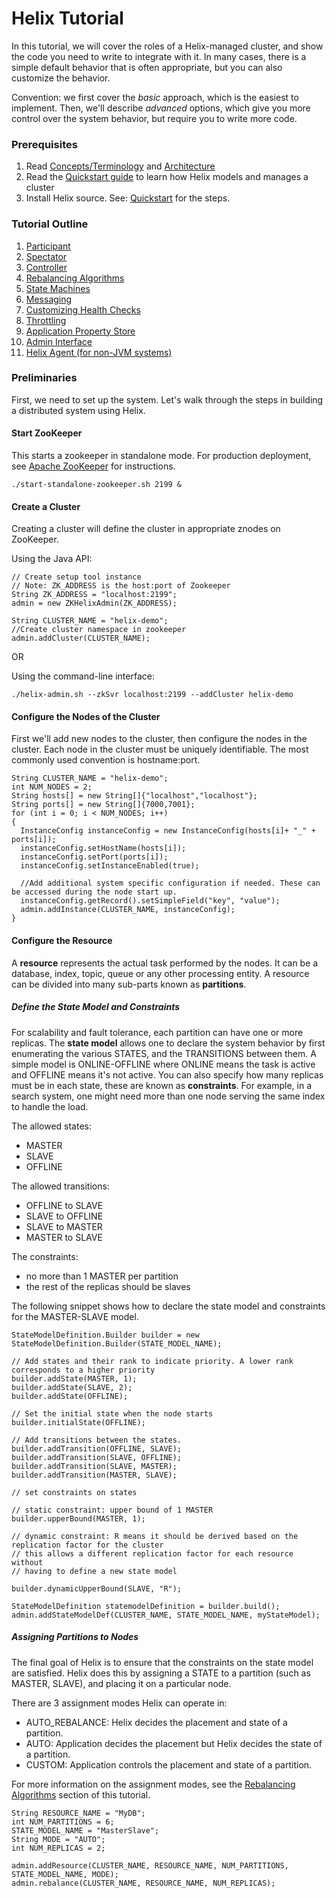 <!---
Licensed to the Apache Software Foundation (ASF) under one
or more contributor license agreements.  See the NOTICE file
distributed with this work for additional information
regarding copyright ownership.  The ASF licenses this file
to you under the Apache License, Version 2.0 (the
"License"); you may not use this file except in compliance
with the License.  You may obtain a copy of the License at

  http://www.apache.org/licenses/LICENSE-2.0

Unless required by applicable law or agreed to in writing,
software distributed under the License is distributed on an
"AS IS" BASIS, WITHOUT WARRANTIES OR CONDITIONS OF ANY
KIND, either express or implied.  See the License for the
specific language governing permissions and limitations
under the License.
-->

# Helix Tutorial

In this tutorial, we will cover the roles of a Helix-managed cluster, and show the code you need to write to integrate with it.  In many cases, there is a simple default behavior that is often appropriate, but you can also customize the behavior.

Convention: we first cover the _basic_ approach, which is the easiest to implement.  Then, we'll describe _advanced_ options, which give you more control over the system behavior, but require you to write more code.


### Prerequisites

1. Read [Concepts/Terminology](../Concepts.html) and [Architecture](../Architecture.html)
2. Read the [Quickstart guide](./Quickstart.html) to learn how Helix models and manages a cluster
3. Install Helix source.  See: [Quickstart](./Quickstart.html) for the steps.

### Tutorial Outline

1. [Participant](./tutorial_participant.html)
2. [Spectator](./tutorial_spectator.html)
3. [Controller](./tutorial_controller.html)
4. [Rebalancing Algorithms](./tutorial_rebalance.html)
5. [State Machines](./tutorial_state.html)
6. [Messaging](./tutorial_messaging.html)
7. [Customizing Health Checks](./tutorial_health.html)
8. [Throttling](./tutorial_throttling.html)
9. [Application Property Store](./tutorial_propstore.html)
10. [Admin Interface](./tutorial_admin.html)
11. [Helix Agent (for non-JVM systems)](./tutorial_agent.html)

### Preliminaries

First, we need to set up the system.  Let\'s walk through the steps in building a distributed system using Helix.

#### Start ZooKeeper

This starts a zookeeper in standalone mode. For production deployment, see [Apache ZooKeeper](http://zookeeper.apache.org) for instructions.

```
./start-standalone-zookeeper.sh 2199 &
```

#### Create a Cluster

Creating a cluster will define the cluster in appropriate znodes on ZooKeeper.

Using the Java API:

```
// Create setup tool instance
// Note: ZK_ADDRESS is the host:port of Zookeeper
String ZK_ADDRESS = "localhost:2199";
admin = new ZKHelixAdmin(ZK_ADDRESS);

String CLUSTER_NAME = "helix-demo";
//Create cluster namespace in zookeeper
admin.addCluster(CLUSTER_NAME);
```

OR

Using the command-line interface:

```
./helix-admin.sh --zkSvr localhost:2199 --addCluster helix-demo
```


#### Configure the Nodes of the Cluster

First we\'ll add new nodes to the cluster, then configure the nodes in the cluster. Each node in the cluster must be uniquely identifiable.
The most commonly used convention is hostname:port.

```
String CLUSTER_NAME = "helix-demo";
int NUM_NODES = 2;
String hosts[] = new String[]{"localhost","localhost"};
String ports[] = new String[]{7000,7001};
for (int i = 0; i < NUM_NODES; i++)
{
  InstanceConfig instanceConfig = new InstanceConfig(hosts[i]+ "_" + ports[i]);
  instanceConfig.setHostName(hosts[i]);
  instanceConfig.setPort(ports[i]);
  instanceConfig.setInstanceEnabled(true);

  //Add additional system specific configuration if needed. These can be accessed during the node start up.
  instanceConfig.getRecord().setSimpleField("key", "value");
  admin.addInstance(CLUSTER_NAME, instanceConfig);
}
```

#### Configure the Resource

A __resource__ represents the actual task performed by the nodes. It can be a database, index, topic, queue or any other processing entity.
A resource can be divided into many sub-parts known as __partitions__.


##### Define the State Model and Constraints

For scalability and fault tolerance, each partition can have one or more replicas.
The __state model__ allows one to declare the system behavior by first enumerating the various STATES, and the TRANSITIONS between them.
A simple model is ONLINE-OFFLINE where ONLINE means the task is active and OFFLINE means it\'s not active.
You can also specify how many replicas must be in each state, these are known as __constraints__.
For example, in a search system, one might need more than one node serving the same index to handle the load.

The allowed states:

* MASTER
* SLAVE
* OFFLINE

The allowed transitions:

* OFFLINE to SLAVE
* SLAVE to OFFLINE
* SLAVE to MASTER
* MASTER to SLAVE

The constraints:

* no more than 1 MASTER per partition
* the rest of the replicas should be slaves

The following snippet shows how to declare the state model and constraints for the MASTER-SLAVE model.

```
StateModelDefinition.Builder builder = new StateModelDefinition.Builder(STATE_MODEL_NAME);

// Add states and their rank to indicate priority. A lower rank corresponds to a higher priority
builder.addState(MASTER, 1);
builder.addState(SLAVE, 2);
builder.addState(OFFLINE);

// Set the initial state when the node starts
builder.initialState(OFFLINE);

// Add transitions between the states.
builder.addTransition(OFFLINE, SLAVE);
builder.addTransition(SLAVE, OFFLINE);
builder.addTransition(SLAVE, MASTER);
builder.addTransition(MASTER, SLAVE);

// set constraints on states

// static constraint: upper bound of 1 MASTER
builder.upperBound(MASTER, 1);

// dynamic constraint: R means it should be derived based on the replication factor for the cluster
// this allows a different replication factor for each resource without
// having to define a new state model

builder.dynamicUpperBound(SLAVE, "R");

StateModelDefinition statemodelDefinition = builder.build();
admin.addStateModelDef(CLUSTER_NAME, STATE_MODEL_NAME, myStateModel);
```

##### Assigning Partitions to Nodes

The final goal of Helix is to ensure that the constraints on the state model are satisfied.
Helix does this by assigning a STATE to a partition (such as MASTER, SLAVE), and placing it on a particular node.

There are 3 assignment modes Helix can operate in:

* AUTO_REBALANCE: Helix decides the placement and state of a partition.
* AUTO: Application decides the placement but Helix decides the state of a partition.
* CUSTOM: Application controls the placement and state of a partition.

For more information on the assignment modes, see the [Rebalancing Algorithms](./tutorial_rebalance.html) section of this tutorial.

```
String RESOURCE_NAME = "MyDB";
int NUM_PARTITIONS = 6;
STATE_MODEL_NAME = "MasterSlave";
String MODE = "AUTO";
int NUM_REPLICAS = 2;

admin.addResource(CLUSTER_NAME, RESOURCE_NAME, NUM_PARTITIONS, STATE_MODEL_NAME, MODE);
admin.rebalance(CLUSTER_NAME, RESOURCE_NAME, NUM_REPLICAS);
```

